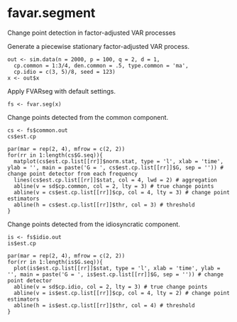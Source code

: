# favar.segment
Change point detection in factor-adjusted VAR processes

Generate a piecewise stationary factor-adjusted VAR process.
```
out <- sim.data(n = 2000, p = 100, q = 2, d = 1,
  cp.common = 1:3/4, den.common = .5, type.common = 'ma', 
  cp.idio = c(3, 5)/8, seed = 123)
x <- out$x
````

Apply FVARseg with default settings.
```
fs <- fvar.seg(x)
```

Change points detected from the common component.
```
cs <- fs$common.out
cs$est.cp

par(mar = rep(2, 4), mfrow = c(2, 2))
for(rr in 1:length(cs$G.seq)){
  matplot(cs$est.cp.list[[rr]]$norm.stat, type = 'l', xlab = 'time', ylab = '', main = paste('G = ', cs$est.cp.list[[rr]]$G, sep = '')) # change point detector from each frequency
  lines(cs$est.cp.list[[rr]]$stat, col = 4, lwd = 2) # aggregation
  abline(v = sd$cp.common, col = 2, lty = 3) # true change points 
  abline(v = cs$est.cp.list[[rr]]$cp, col = 4, lty = 3) # change point estimators 
  abline(h = cs$est.cp.list[[rr]]$thr, col = 3) # threshold
}
```

Change points detected from the idiosyncratic component.
```
is <- fs$idio.out
is$est.cp  

par(mar = rep(2, 4), mfrow = c(2, 2))
for(rr in 1:length(is$G.seq)){
  plot(is$est.cp.list[[rr]]$stat, type = 'l', xlab = 'time', ylab = '', main = paste('G = ', is$est.cp.list[[rr]]$G, sep = '')) # change point detector 
  abline(v = sd$cp.idio, col = 2, lty = 3) # true change points
  abline(v = is$est.cp.list[[rr]]$cp, col = 4, lty = 2) # change point estimators
  abline(h = is$est.cp.list[[rr]]$thr, col = 4) # threshold
}
```

